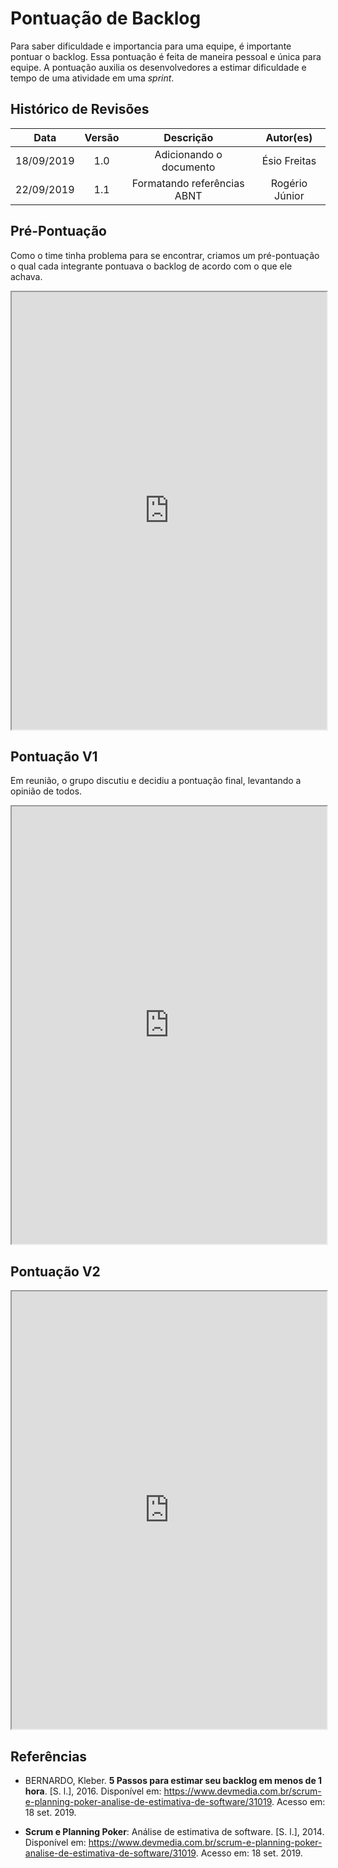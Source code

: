 # Pontuação de Backlog

Para saber dificuldade e importancia para uma equipe, é importante pontuar o backlog.
Essa pontuação é feita de maneira pessoal e única para equipe. A pontuação auxilia os desenvolvedores a estimar dificuldade e tempo de uma atividade em uma _sprint_.

## Histórico de Revisões

| Data | Versão | Descrição | Autor(es) |
| :--: | :----: | :-------: | :-------: |
|   18/09/2019   |    1.0   |   Adicionando o documento   |   Ésio Freitas        |
| 22/09/2019 |  1.1   |         Formatando referências ABNT         |                 Rogério Júnior               |

## Pré-Pontuação

Como o time tinha problema para se encontrar, criamos um pré-pontuação o qual cada integrante pontuava o backlog de acordo com o que ele achava. 

<iframe src="https://docs.google.com/spreadsheets/d/e/2PACX-1vTskapj0tFs04xK-WxR6Kji2kz4mNsaYR2TYPDN2qg4AJfIjOgmi9-qIkeaeUlWouciFLkGMVB-KFes/pubhtml?widget=true&amp;headers=false" width="100%" height="700px"></iframe>

## Pontuação V1

Em reunião, o grupo discutiu e decidiu a pontuação final, levantando a opinião de todos.

<iframe src="https://docs.google.com/spreadsheets/d/e/2PACX-1vTskapj0tFs04xK-WxR6Kji2kz4mNsaYR2TYPDN2qg4AJfIjOgmi9-qIkeaeUlWouciFLkGMVB-KFes/pubhtml?gid=1778976415&amp;single=true&amp;widget=true&amp;headers=false" width="100%" height="700px"></iframe>

## Pontuação V2

<iframe src="https://docs.google.com/spreadsheets/d/e/2PACX-1vTskapj0tFs04xK-WxR6Kji2kz4mNsaYR2TYPDN2qg4AJfIjOgmi9-qIkeaeUlWouciFLkGMVB-KFes/pubhtml?widget=true&amp;headers=false" width="100%" height="700px"></iframe>

## Referências

- BERNARDO, Kleber. **5 Passos para estimar seu backlog em menos de 1 hora**. [S. l.], 2016. Disponível em: https://www.devmedia.com.br/scrum-e-planning-poker-analise-de-estimativa-de-software/31019. Acesso em: 18 set. 2019.

- **Scrum e Planning Poker**: Análise de estimativa de software. [S. l.], 2014. Disponível em: https://www.devmedia.com.br/scrum-e-planning-poker-analise-de-estimativa-de-software/31019. Acesso em: 18 set. 2019.